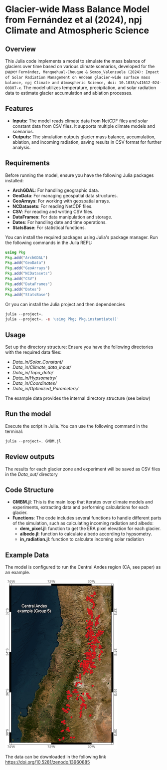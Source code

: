 # Glacier-wide Mass Balance Model from Fernández et al (2024), npj Climate and Atmospheric Science

## Overview

This Julia code implements a model to simulate the mass balance of glaciers over time based on various climate scenarios, developed for the paper `Fernández, Manquehual-Cheuque & Somos_Valenzuela (2024): Impact of Solar Radiation Management on Andean glacier-wide surface mass balance, npj Climate and Atmospheric Science, doi: 10.1038/s41612-024-00807-x`. The model utilizes temperature, precipitation, and solar radiation data to estimate glacier accumulation and ablation processes.

## Features

- **Inputs:** The model reads climate data from NetCDF files and solar constant data from CSV files. It supports multiple climate models and scenarios.
- **Outputs:** The simulation outputs glacier mass balance, accumulation, ablation, and incoming radiation, saving results in CSV format for further analysis.

## Requirements

Before running the model, ensure you have the following Julia packages installed:

- **ArchGDAL**: For handling geographic data.
- **GeoData**: For managing geospatial data structures.
- **GeoArrays**: For working with geospatial arrays.
- **NCDatasets**: For reading NetCDF files.
- **CSV**: For reading and writing CSV files.
- **DataFrames**: For data manipulation and storage.
- **Dates**: For handling date and time operations.
- **StatsBase**: For statistical functions.

You can install the required packages using Julia's package manager. Run the following commands in the Julia REPL:

```julia
using Pkg
Pkg.add("ArchGDAL")
Pkg.add("GeoData")
Pkg.add("GeoArrays")
Pkg.add("NCDatasets")
Pkg.add("CSV")
Pkg.add("DataFrames")
Pkg.add("Dates")
Pkg.add("StatsBase")
```
Or you can install the Julia project and then dependencies

```julia
julia --project=.
julia --project=. -e 'using Pkg; Pkg.instantiate()'
```

## Usage

Set up the directory structure: Ensure you have the following directories with the required data files:

- *Data_in/Solar_Constant/*
- *Data_in/Climate_data_input/*
- *Data_in/Topo_data/*
- *Data_in/Hypsometry/*
- *Data_in/Coordinates/*
- *Data_in/Optimized_Parameters/*

The example data provides the internal directory structure (see below)

## Run the model

Execute the script in Julia. You can use the following command in the terminal:

```julia
julia --project=. GMBM.jl
```

## Review outputs

The results for each glacier zone and experiment will be saved as CSV files in the *Data_out/* directory

## Code Structure
- **GMBM.jl**: This is the main loop that iterates over climate models and experiments, extracting data and performing calculations for each glacier.
- **Functions**: The code includes several functions to handle different parts of the simulation, such as calculating incoming radiation and albedo:
	- **dem_pixel.jl**: function to get the ERA pixel elevation for each glacier.
	- **albedo.jl**: function to calculate albedo according to hypsometry.
	- **in_radiation.jl**: function to calculate incoming solar radiation

## Example Data

The model is configured to run the Central Andes region (CA, see paper) as an example.

![Alt text](CA.png)

The data can be downloaded in the following link https://doi.org/10.5281/zenodo.13960885

